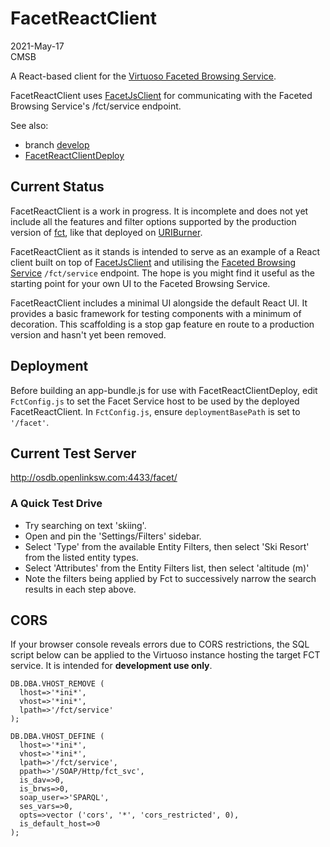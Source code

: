 # FacetReactClient

2021-May-17   
CMSB

A React-based client for the [Virtuoso Faceted Browsing Service](http://vos.openlinksw.com/owiki/wiki/VOS/VirtuosoFacetsWebService).

FacetReactClient uses [FacetJsClient](https://github.com/OpenLinkSoftware/FacetJsClient) for communicating with the Faceted Browsing Service's /fct/service endpoint.

See also:

* branch [develop](https://github.com/OpenLinkSoftware/FacetReactClient/tree/develop)
* [FacetReactClientDeploy](https://github.com/OpenLinkSoftware/FacetReactClientDeploy)

## Current Status

FacetReactClient is a work in progress. It is incomplete and does not yet include all the features and filter options supported by the production version of [fct](https://github.com/OpenLinkSoftware/fct), like that deployed on [URIBurner](http://linkeddata.uriburner.com/fct/).

FacetReactClient as it stands is intended to serve as an example of a React client built on top of [FacetJsClient](https://github.com/OpenLinkSoftware/FacetReactClient) and utilising the [Faceted Browsing Service](http://vos.openlinksw.com/owiki/wiki/VOS/VirtuosoFacetsWebService) `/fct/service` endpoint. The hope is you might find it useful as the starting point for your own UI to the Faceted Browsing Service. 

FacetReactClient includes a minimal UI alongside the default React UI. It provides a basic framework for testing components with a minimum of decoration. This scaffolding is a stop gap feature en route to a production version and hasn't yet been removed.

## Deployment

Before building an app-bundle.js for use with FacetReactClientDeploy, edit `FctConfig.js` to set the Facet Service host to be used by the deployed FacetReactClient. In `FctConfig.js`, ensure `deploymentBasePath` is set to `'/facet'`.

## Current Test Server

<http://osdb.openlinksw.com:4433/facet/>

### A Quick Test Drive

* Try searching on text 'skiing'.
* Open and pin the 'Settings/Filters' sidebar.
* Select 'Type' from the available Entity Filters, then select 'Ski Resort' from the listed entity types.
* Select 'Attributes' from the Entity Filters list, then select 'altitude (m)'
* Note the filters being applied by Fct to successively narrow the search results in each step above.

## CORS 

If your browser console reveals errors due to CORS restrictions, the SQL script below can be applied to the Virtuoso instance hosting the target FCT service. It is intended for **development use only**.

```
DB.DBA.VHOST_REMOVE (
  lhost=>'*ini*',
  vhost=>'*ini*',
  lpath=>'/fct/service'
);

DB.DBA.VHOST_DEFINE (
  lhost=>'*ini*',
  vhost=>'*ini*',
  lpath=>'/fct/service',
  ppath=>'/SOAP/Http/fct_svc',
  is_dav=>0,
  is_brws=>0,
  soap_user=>'SPARQL',
  ses_vars=>0,
  opts=>vector ('cors', '*', 'cors_restricted', 0),
  is_default_host=>0
);

```